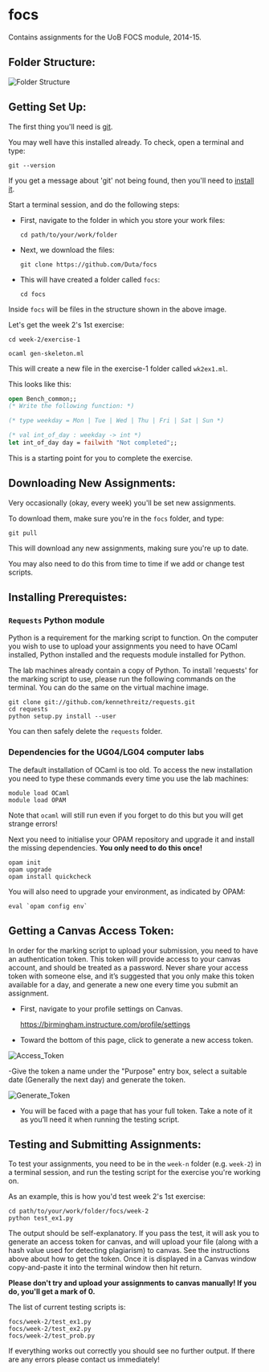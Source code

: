 focs
====

Contains assignments for the UoB FOCS module, 2014-15.

Folder Structure:
-----------------

![Folder Structure](http://i.imgur.com/bg3HRC7.png)

Getting Set Up:
---------------

The first thing you'll need is [git](http://git-scm.com/downloads).

You may well have this installed already. To check, open a terminal and type:

    git --version

If you get a message about 'git' not being found, then you'll need to [install it](http://git-scm.com/downloads).

Start a terminal session, and do the following steps:

 - First, navigate to the folder in which you store your work files:

   `cd path/to/your/work/folder`

 - Next, we download the files:

   `git clone https://github.com/Duta/focs`

 - This will have created a folder called `focs`:

   `cd focs`

Inside `focs` will be files in the structure shown in the above image.

Let's get the week 2's 1st exercise:

    cd week-2/exercise-1

    ocaml gen-skeleton.ml

This will create a new file in the exercise-1 folder called `wk2ex1.ml`.

This looks like this:

```ocaml
open Bench_common;;
(* Write the following function: *)

(* type weekday = Mon | Tue | Wed | Thu | Fri | Sat | Sun *)

(* val int_of_day : weekday -> int *)
let int_of_day day = failwith "Not completed";;
```

This is a starting point for you to complete the exercise.

Downloading New Assignments:
----------------------------

Very occasionally (okay, every week) you'll be set new assignments.

To download them, make sure you're in the `focs` folder, and type:

    git pull

This will download any new assignments, making sure you're up to date.

You may also need to do this from time to time if we add or change test scripts.

Installing Prerequistes:
------------------------

### `Requests` Python module

Python is a requirement for the marking script to function.
On the computer you wish to use to upload your assignments you need to have OCaml installed, Python installed and the requests module installed for Python.

The lab machines already contain a copy of Python. To install 'requests' for the marking script to use, please run the following commands on the terminal. 
You can do the same on the virtual machine image.

	git clone git://github.com/kennethreitz/requests.git
	cd requests 
	python setup.py install --user

You can then safely delete the `requests` folder.

### Dependencies for the UG04/LG04 computer labs

The default installation of OCaml is too old. To access the new installation you need to type these commands every time you use the lab machines:

	module load OCaml
	module load OPAM

Note that `ocaml` will still run even if you forget to do this but you will get strange errors!

Next you need to initialise your OPAM repository and upgrade it and install the missing dependencies. **You only need to do this once!**

	opam init
	opam upgrade
	opam install quickcheck
	
You will also need to upgrade your environment, as indicated by OPAM:

	eval `opam config env`



Getting a Canvas Access Token:
------------------------------

In order for the marking script to upload your submission, you need to have an authentication token. This token will provide access to your canvas account, and should be treated as a password. Never share your access token with someone else, and it’s suggested that you only make this token available for a day, and generate a new one every time you submit an assignment.

 - First, navigate to your profile settings on Canvas.
 
	https://birmingham.instructure.com/profile/settings

 - Toward the bottom of this page, click to generate a new access token.
 
![Access_Token](http://puu.sh/cg4h4/484c9902b8.jpg)
 
 -Give the token a name under the "Purpose" entry box, select a suitable date (Generally the next day) and generate the token.
 
![Generate_Token](http://puu.sh/cg4om/55cc8a6efa.jpg)
 
 - You will be faced with a page that has your full token. Take a note of it as you’ll need it when running the testing script.

Testing and Submitting Assignments:
-----------------------------------

To test your assignments, you need to be in the `week-n` folder (e.g. `week-2`)
in a terminal session, and run the testing script for the exercise you're working on.

As an example, this is how you'd test week 2's 1st exercise:

    cd path/to/your/work/folder/focs/week-2
    python test_ex1.py

The output should be self-explanatory. If you pass the test, it will ask you to
generate an access token for canvas, and will upload your file (along with a
hash value used for detecting plagiarism) to canvas. See the instructions above about 
how to get the token. Once it is displayed in a Canvas window copy-and-paste it into
the terminal window then hit return. 

**Please don't try and upload your assignments to canvas manually!
If you do, you'll get a mark of 0.**

The list of current testing scripts is:

    focs/week-2/test_ex1.py
    focs/week-2/test_ex2.py
    focs/week-2/test_prob.py

If everything works out correctly you should see no further output. If there are any errors please contact us immediately!
